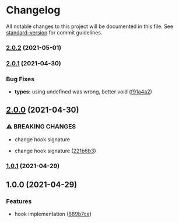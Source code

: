 # Changelog

All notable changes to this project will be documented in this file. See [standard-version](https://github.com/conventional-changelog/standard-version) for commit guidelines.

### [2.0.2](https://github.com/brunoscopelliti/use-did-mount/compare/v2.0.1...v2.0.2) (2021-05-01)

### [2.0.1](https://github.com/brunoscopelliti/use-did-mount/compare/v2.0.0...v2.0.1) (2021-04-30)


### Bug Fixes

* **types:** using undefined was wrong, better void ([f91a4a2](https://github.com/brunoscopelliti/use-did-mount/commits/f91a4a2ba4461fca0b563b45feca7f406a06e95a))

## [2.0.0](https://github.com/brunoscopelliti/use-did-mount/compare/v1.0.1...v2.0.0) (2021-04-30)


### ⚠ BREAKING CHANGES

* change hook signature

* change hook signature ([221b6b3](https://github.com/brunoscopelliti/use-did-mount/commits/221b6b36afcc8e6c1a971896b06bb8674db01e87))

### [1.0.1](https://github.com/brunoscopelliti/use-did-mount/compare/v1.0.0...v1.0.1) (2021-04-29)

## 1.0.0 (2021-04-29)


### Features

* hook implementation ([889b7ce](https://github.com/brunoscopelliti/use-did-mount/commits/889b7cee305d313851342c86287742d2387f8d81))

